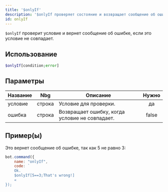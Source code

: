 ```yaml
---
title: '$onlyIf'
description: '$onlyIf проверяет состояние и возвращает сообщение об ошибке, если это условие не совпадает.'
id: onlyIf
---
```


`$onlyIf` проверит условие и вернет сообщение об ошибке, если это условие не совпадает.

## Использование

```php
$onlyIf[condition;error]
```

## Параметры

| Название | Nbg    | Описание                                       | Нужно |
| -------- | ------ | ---------------------------------------------- |:-----:|
| условие  | строка | Условие для проверки.                          |  да   |
| ошибка   | строка | Возвращает ошибку, когда условие не совпадает. | false |

## Пример(ы)

Это вернет сообщение об ошибке, так как 5 не равно 3:

```javascript
bot.command({
    name: "onlyIf",
    code: `
    Ok.
    $onlyIf[5==3;That's wrong!]
    «
});
```